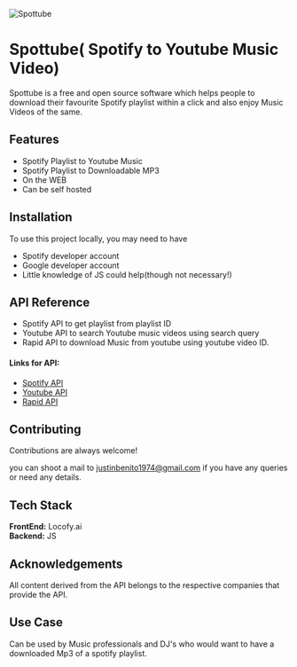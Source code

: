 

![Spottube](https://i.ibb.co/KNdBsRz/Spottube-Logo.png)




# Spottube( Spotify to Youtube Music Video)

Spottube is a free and open source software which helps people to download their favourite Spotify playlist within a click and also enjoy Music Videos of the same.


## Features

- Spotify Playlist to Youtube Music
- Spotify Playlist to Downloadable MP3
- On the WEB
- Can be self hosted


## Installation

To use this project locally, you may need to have

- Spotify developer account
- Google developer account
- Little knowledge of JS could help(though not necessary!)


    
## API Reference

- Spotify API to get playlist from playlist ID
- Youtube API to search Youtube music videos using search query
- Rapid API to download Music from youtube using youtube video ID.

#### Links for API: 

- [Spotify API](https://developer.spotify.com/console/get-playlist/)
- [Youtube API](https://developers.google.com/youtube/v3/docs/search/list)
- [Rapid API](https://rapidapi.com/ytjar/api/youtube-mp3-download1/)








## Contributing

Contributions are always welcome! 

you can shoot a mail to justinbenito1974@gmail.com if you have any queries or need any details.


## Tech Stack

**FrontEnd:**  Locofy.ai \
**Backend:** JS 



## Acknowledgements

All content derived from the API belongs to the respective companies that provide the API.

## Use Case

Can be used by Music professionals and DJ's who would want to have a downloaded Mp3 of a spotify playlist.


